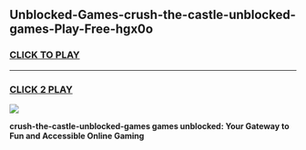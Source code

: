 
## Unblocked-Games-crush-the-castle-unblocked-games-Play-Free-hgx0o
<h3>
<a href="https://premium76.site?title=crush-the-castle-unblocked-games&ref=20M">CLICK TO PLAY</a></h3>
<hr>

<h3>
<a href="https://premium76.site?title=crush-the-castle-unblocked-games&ref=20M">CLICK 2 PLAY</a>
  
</h3>

<a href="https://premium76.site?title=crush-the-castle-unblocked-games&ref=19M"><img src="https://clearcache.store/games.png"></a>


**crush-the-castle-unblocked-games games unblocked: Your Gateway to Fun and Accessible Online Gaming**
